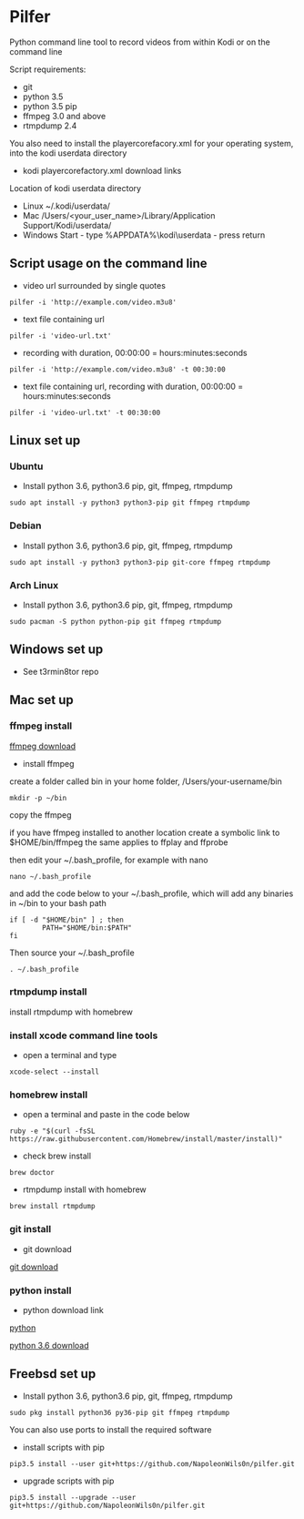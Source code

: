 # Pilfer

Python command line tool to record videos from within Kodi or on the command line

Script requirements:

* git
* python 3.5 
* python 3.5 pip
* ffmpeg 3.0 and above
* rtmpdump 2.4

You also need to install the playercorefacory.xml for your operating system,  
into the kodi userdata directory

* kodi playercorefactory.xml download links 

Location of kodi userdata directory

* Linux ~/.kodi/userdata/
* Mac /Users/<your_user_name>/Library/Application Support/Kodi/userdata/
* Windows Start - type %APPDATA%\kodi\userdata - press return

## Script usage on the command line

* video url surrounded by single quotes

```
pilfer -i 'http://example.com/video.m3u8'
```

* text file containing url

```
pilfer -i 'video-url.txt'
```

* recording with duration, 00:00:00 = hours:minutes:seconds

```
pilfer -i 'http://example.com/video.m3u8' -t 00:30:00
```

* text file containing url, recording with duration, 00:00:00 = hours:minutes:seconds

```
pilfer -i 'video-url.txt' -t 00:30:00
```

## Linux set up

### Ubuntu

* Install python 3.6, python3.6 pip, git, ffmpeg, rtmpdump

```
sudo apt install -y python3 python3-pip git ffmpeg rtmpdump
```

### Debian

* Install python 3.6, python3.6 pip, git, ffmpeg, rtmpdump

```
sudo apt install -y python3 python3-pip git-core ffmpeg rtmpdump
```

### Arch Linux

* Install python 3.6, python3.6 pip, git, ffmpeg, rtmpdump

```
sudo pacman -S python python-pip git ffmpeg rtmpdump
```

## Windows set up

* See t3rmin8tor repo

## Mac set up

### ffmpeg install

[ffmpeg download](https://evermeet.cx/ffmpeg/)

* install ffmpeg

create a folder called bin in your home folder, /Users/your-username/bin

```
mkdir -p ~/bin
```

copy the ffmpeg

if you have ffmpeg installed to another location create a symbolic link to $HOME/bin/ffmpeg the same applies to ffplay and ffprobe

then edit your ~/.bash_profile, for example with nano

```
nano ~/.bash_profile
```

and add the code below to your ~/.bash_profile,
which will add any binaries in ~/bin to your bash path

```
if [ -d "$HOME/bin" ] ; then
        PATH="$HOME/bin:$PATH"
fi
```

Then source your ~/.bash_profile

```
. ~/.bash_profile
```

### rtmpdump install

install rtmpdump with homebrew

### install xcode command line tools

* open a terminal and type

```
xcode-select --install
```

### homebrew install

* open a terminal and paste in the code below

```
ruby -e "$(curl -fsSL https://raw.githubusercontent.com/Homebrew/install/master/install)"
```

* check brew install

```
brew doctor
```

* rtmpdump install with homebrew

```
brew install rtmpdump
```

### git install

* git download

[git download](https://git-scm.com/download/mac)

### python install

* python download link

[python](https://www.python.org/downloads/mac-osx/)

[python 3.6 download](https://www.python.org/downloads/release/python-362/)

## Freebsd set up

* Install python 3.6, python3.6 pip, git, ffmpeg, rtmpdump

```
sudo pkg install python36 py36-pip git ffmpeg rtmpdump
```

You can also use ports to install the required software

* install scripts with pip

```
pip3.5 install --user git+https://github.com/NapoleonWils0n/pilfer.git
```

* upgrade scripts with pip

```
pip3.5 install --upgrade --user git+https://github.com/NapoleonWils0n/pilfer.git
```

